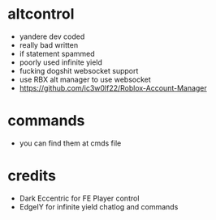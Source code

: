 # altcontrol
-  yandere dev coded
-  really bad written
-  if statement spammed
-  poorly used infinite yield
-  fucking dogshit websocket support
-  use RBX alt manager to use websocket
-  https://github.com/ic3w0lf22/Roblox-Account-Manager
# commands
- you can find them at cmds file
# credits
-  Dark Eccentric for FE Player control
-  EdgeIY for infinite yield chatlog and commands
